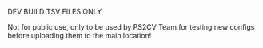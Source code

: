 DEV BUILD TSV FILES ONLY

Not for public use, only to be used by PS2CV Team for testing new configs before uploading them to the main location!